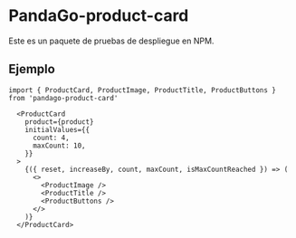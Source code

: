 # PandaGo-product-card

Este es un paquete de pruebas de despliegue en NPM.

## Ejemplo

```
import { ProductCard, ProductImage, ProductTitle, ProductButtons } from 'pandago-product-card'
```

```
  <ProductCard
    product={product}
    initialValues={{
      count: 4,
      maxCount: 10,
    }}
  >
    {({ reset, increaseBy, count, maxCount, isMaxCountReached }) => (
      <>
        <ProductImage />
        <ProductTitle />
        <ProductButtons />
      </>
    )}
  </ProductCard>
```